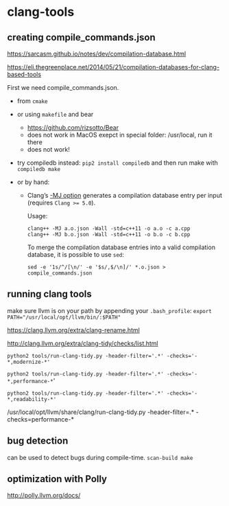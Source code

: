 # clang-tools

## creating compile_commands.json

https://sarcasm.github.io/notes/dev/compilation-database.html

https://eli.thegreenplace.net/2014/05/21/compilation-databases-for-clang-based-tools

First we need compile_commands.json. 

- from `cmake`

- or using `makefile` and bear

  - https://github.com/rizsotto/Bear
  - does not work in MacOS exepct in special folder: /usr/local, run it there 
  - does not work!

- try compiledb instead: `pip2 install compiledb` and then run make with `compiledb make`

- or by hand:

  - Clang’s [-MJ option](https://clang.llvm.org/docs/ClangCommandLineReference.html#cmdoption-clang-mj) generates a compilation database entry per input (requires `Clang >= 5.0`).

    Usage:

    ```
    clang++ -MJ a.o.json -Wall -std=c++11 -o a.o -c a.cpp
    clang++ -MJ b.o.json -Wall -std=c++11 -o b.o -c b.cpp
    ```

    To merge the compilation database entries into a valid compilation database, it is possible to use `sed`:

    ```
    sed -e '1s/^/[\n/' -e '$s/,$/\n]/' *.o.json > compile_commands.json
    ```

## running clang tools

make sure llvm is on your path by appending your `.bash_profile`: `export PATH="/usr/local/opt/llvm/bin/:$PATH"`


https://clang.llvm.org/extra/clang-rename.html

http://clang.llvm.org/extra/clang-tidy/checks/list.html

`python2 tools/run-clang-tidy.py -header-filter='.*' -checks='-*,modernize-*'`

`python2 tools/run-clang-tidy.py -header-filter='.*' -checks='-*,performance-*`'

`python2 tools/run-clang-tidy.py -header-filter='.*' -checks='-*,readability-*'`



/usr/local/opt/llvm/share/clang/run-clang-tidy.py -header-filter=.* -checks=performance-*


## bug detection

can be used to detect bugs during compile-time.
`scan-build make`


## optimization with Polly

http://polly.llvm.org/docs/






